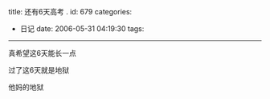 title: 还有6天高考 .
id: 679
categories:
  - 日记
date: 2006-05-31 04:19:30
tags:
---

真希望这6天能长一点

过了这6天就是地狱

他妈的地狱